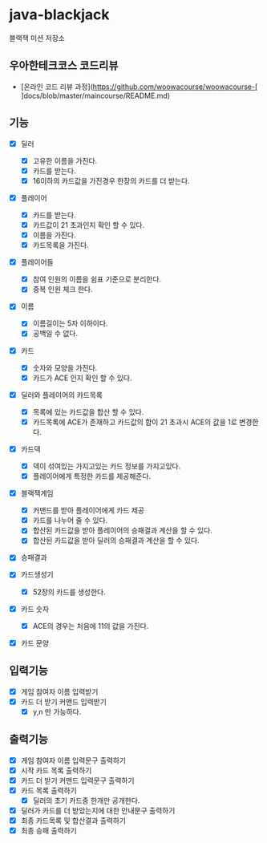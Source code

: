 # java-blackjack

블랙잭 미션 저장소

## 우아한테크코스 코드리뷰

- [온라인 코드 리뷰 과정](https://github.com/woowacourse/woowacourse-[ ]docs/blob/master/maincourse/README.md)

## 기능

-[x] 딜러
  -[x] 고유한 이름을 가진다.
  -[x] 카드를 받는다.
  -[x] 16이하의 카드값을 가진경우 한장의 카드를 더 받는다.
  
-[x] 플레이어
  -[x] 카드를 받는다.
  -[x] 카드값이 21 초과인지 확인 할 수 있다.
  -[x] 이름을 가진다.
  -[x] 카드목록을 가진다.

-[x] 플레이어들
  -[x] 참여 인원의 이름을 쉼표 기준으로 분리한다.
  -[x] 중복 인원 체크 한다. 

-[x] 이름
  - [x] 이름길이는 5자 이하이다.
  - [x] 공백일 수 없다.
  
-[x] 카드
  -[x] 숫자와 모양을 가진다.
  -[x] 카드가 ACE 인지 확인 할 수 있다.

-[x] 딜러와 플레이어의 카드목록
  -[x] 목록에 있는 카드값을 합산 할 수 있다.
  -[x] 카드목록에 ACE가 존재하고 카드값의 합이 21 초과시 ACE의 값을 1로 변경한다.

-[x] 카드덱
  -[x] 덱이 섞여있는 가지고있는 카드 정보를 가지고있다.
  -[x] 플레이어에게 특정한 카드를 제공해준다.

-[x] 블랙잭게임
  -[x] 커맨드를 받아 플레이어에게 카드 제공
  -[x] 카드를 나누어 줄 수 있다. 
  -[x] 합산된 카드값을 받아 플레이어의 승패결과 계산을 할 수 있다.
  -[x] 합산된 카드값을 받아 딜러의 승패결과 계산을 할 수 있다.

- [x] 승패결과

- [x] 카드생성기
  -[x] 52장의 카드를 생성한다.

- [x] 카드 숫자 
  - [x] ACE의 경우는 처음에 11의 값을 가진다.

- [x] 카드 문양


## 입력기능
-[x] 게임 참여자 이름 입력받기
-[x] 카드 더 받기 커맨드 입력받기
  -[x] y,n 만 가능하다.

## 출력기능 
-[x] 게임 참여자 이름 입력문구 출력하기
-[x] 시작 카드 목록 출력하기
-[x] 카드 더 받기 커맨드 입력문구 출력하기
-[x] 카드 목록 출력하기
  -[x] 딜러의 초기 카드중 한개만 공개한다.
-[x] 딜러가 카드를 더 받았는지에 대한 안내문구 출력하기
-[x] 최종 카드목록 및 합산결과 출력하기
-[x] 최종 승패 출력하기
